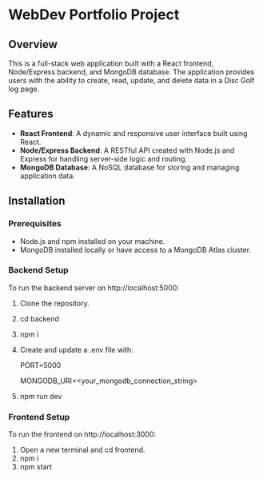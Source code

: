 # WebDev Portfolio Project

## Overview

This is a full-stack web application built with a React frontend, Node/Express backend, and MongoDB database. The application provides users with the ability to create, read, update, and delete data in a Disc Golf log page.

## Features

- **React Frontend**: A dynamic and responsive user interface built using React.
- **Node/Express Backend**: A RESTful API created with Node.js and Express for handling server-side logic and routing.
- **MongoDB Database**: A NoSQL database for storing and managing application data.

## Installation

### Prerequisites

- Node.js and npm installed on your machine.
- MongoDB installed locally or have access to a MongoDB Atlas cluster.

### Backend Setup
To run the backend server on http://localhost:5000:
1. Clone the repository.
2. cd backend
3. npm i
4. Create and update a .env file with:
   
    PORT=5000

    MONGODB_URI=<your_mongodb_connection_string>
6. npm run dev

### Frontend Setup
To run the frontend on http://localhost:3000:
1. Open a new terminal and cd frontend.
2. npm i
3. npm start
